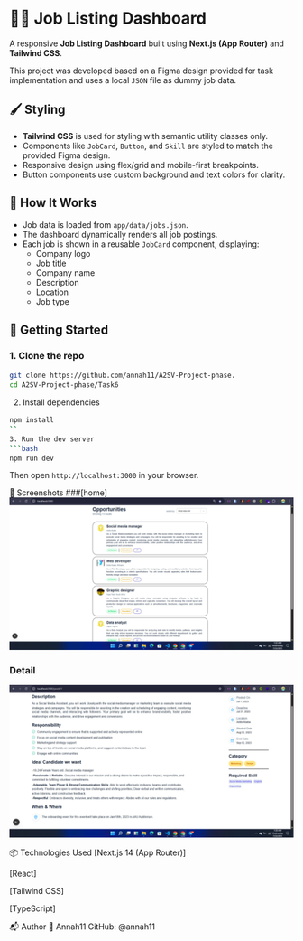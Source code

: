 # 🧑‍💼 Job Listing Dashboard

A responsive **Job Listing Dashboard** built using **Next.js (App Router)** and **Tailwind CSS**.

This project was developed based on a Figma design provided for task implementation and uses a local `JSON` file as dummy job data.

## 🖌️ Styling

- **Tailwind CSS** is used for styling with semantic utility classes only.
- Components like `JobCard`, `Button`, and `Skill` are styled to match the provided Figma design.
- Responsive design using flex/grid and mobile-first breakpoints.
- Button components use custom background and text colors for clarity.

## 🔧 How It Works

- Job data is loaded from `app/data/jobs.json`.
- The dashboard dynamically renders all job postings.
- Each job is shown in a reusable `JobCard` component, displaying:
  - Company logo
  - Job title
  - Company name
  - Description
  - Location
  - Job type

## 🚀 Getting Started

### 1. Clone the repo

```bash
git clone https://github.com/annah11/A2SV-Project-phase.
cd A2SV-Project-phase/Task6
```

2. Install dependencies
```bash
npm install
``
3. Run the dev server
```bash
npm run dev
```

Then open `http://localhost:3000` in your browser.

📸 Screenshots
###[home]
![home](./src/img/home.jpg)


### Detail
![Detail](./src/img/detail.jpg)


📦 Technologies Used
[Next.js 14 (App Router)]

[React]

[Tailwind CSS]

[TypeScript]

📬 Author
👤 Annah11
GitHub: @annah11
